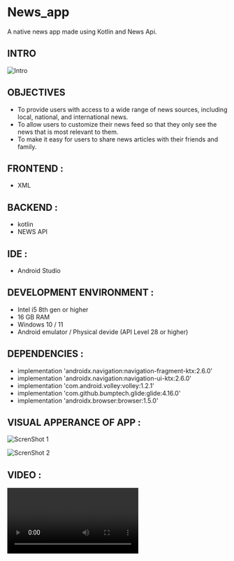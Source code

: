 # News_app
A native news app made using Kotlin and News Api.

## INTRO 
![Intro](https://github.com/sumitbehera1508/News_app/blob/main/screen%20Shots/intro.jpg "Intro")

## OBJECTIVES 

- To provide users with access to a wide range of news sources, including local, national, and international news.
- To allow users to customize their news feed so that they only see the news that is most relevant to them.
- To make it easy for users to share news articles with their friends and family.

## FRONTEND :
- XML

## BACKEND :
- kotlin
- NEWS API

## IDE :
- Android Studio

## DEVELOPMENT ENVIRONMENT :
- Intel i5 8th gen or higher
- 16 GB RAM
- Windows 10 / 11
- Android emulator / Physical devide (API Level 28 or higher)

## DEPENDENCIES :

- implementation 'androidx.navigation:navigation-fragment-ktx:2.6.0'
- implementation 'androidx.navigation:navigation-ui-ktx:2.6.0'
- implementation 'com.android.volley:volley:1.2.1'
- implementation 'com.github.bumptech.glide:glide:4.16.0'
- implementation 'androidx.browser:browser:1.5.0'

## VISUAL APPERANCE OF APP :

![ScrenShot 1](https://github.com/sumitbehera1508/News_app/blob/main/screen%20Shots/app1.jpg "ScrenShot 1")

![ScrenShot 2](https://github.com/sumitbehera1508/News_app/blob/main/screen%20Shots/app2.jpg "ScrenShot 2")

## VIDEO : 

![video](https://github.com/sumitbehera1508/News_app/blob/main/screen%20Shots/Untitled.mp4 "Video")

